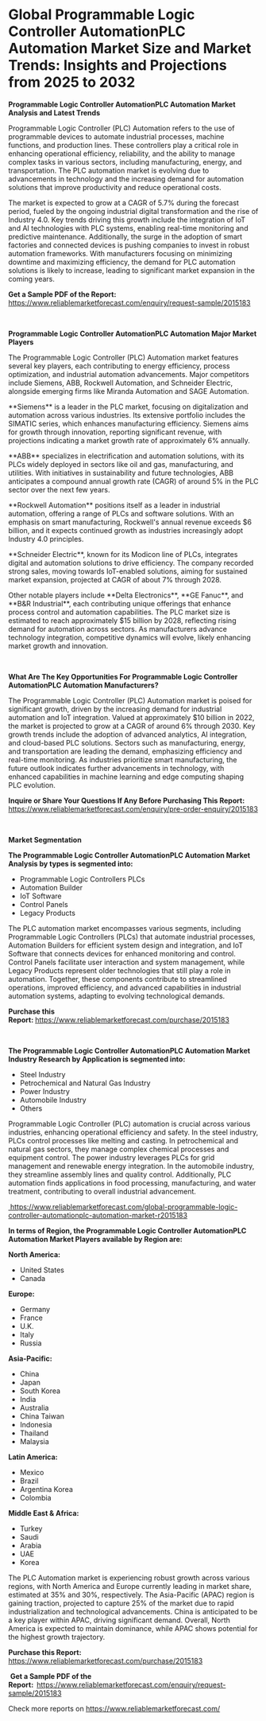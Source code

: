 <p><h1>Global Programmable Logic Controller AutomationPLC Automation Market Size and Market Trends: Insights and Projections from 2025 to 2032</h1></p><p><strong>Programmable Logic Controller AutomationPLC Automation Market Analysis and Latest Trends</strong></p>
<p><p>Programmable Logic Controller (PLC) Automation refers to the use of programmable devices to automate industrial processes, machine functions, and production lines. These controllers play a critical role in enhancing operational efficiency, reliability, and the ability to manage complex tasks in various sectors, including manufacturing, energy, and transportation. The PLC automation market is evolving due to advancements in technology and the increasing demand for automation solutions that improve productivity and reduce operational costs.</p><p>The market is expected to grow at a CAGR of 5.7% during the forecast period, fueled by the ongoing industrial digital transformation and the rise of Industry 4.0. Key trends driving this growth include the integration of IoT and AI technologies with PLC systems, enabling real-time monitoring and predictive maintenance. Additionally, the surge in the adoption of smart factories and connected devices is pushing companies to invest in robust automation frameworks. With manufacturers focusing on minimizing downtime and maximizing efficiency, the demand for PLC automation solutions is likely to increase, leading to significant market expansion in the coming years.</p></p>
<p><strong>Get a Sample PDF of the Report:&nbsp;</strong> <a href="https://www.reliablemarketforecast.com/enquiry/request-sample/2015183?utm_campaign=1903&utm_medium=2&utm_source=Github&utm_content=ia&utm_term=17012025&utm_id=programmable-logic-controller-automationplc-automation">https://www.reliablemarketforecast.com/enquiry/request-sample/2015183</a></p>
<p>&nbsp;</p>
<p><strong>Programmable Logic Controller AutomationPLC Automation Major Market Players</strong></p>
<p><p>The Programmable Logic Controller (PLC) Automation market features several key players, each contributing to energy efficiency, process optimization, and industrial automation advancements. Major competitors include Siemens, ABB, Rockwell Automation, and Schneider Electric, alongside emerging firms like Miranda Automation and SAGE Automation.</p><p>**Siemens** is a leader in the PLC market, focusing on digitalization and automation across various industries. Its extensive portfolio includes the SIMATIC series, which enhances manufacturing efficiency. Siemens aims for growth through innovation, reporting significant revenue, with projections indicating a market growth rate of approximately 6% annually.</p><p>**ABB** specializes in electrification and automation solutions, with its PLCs widely deployed in sectors like oil and gas, manufacturing, and utilities. With initiatives in sustainability and future technologies, ABB anticipates a compound annual growth rate (CAGR) of around 5% in the PLC sector over the next few years.</p><p>**Rockwell Automation** positions itself as a leader in industrial automation, offering a range of PLCs and software solutions. With an emphasis on smart manufacturing, Rockwell's annual revenue exceeds $6 billion, and it expects continued growth as industries increasingly adopt Industry 4.0 principles.</p><p>**Schneider Electric**, known for its Modicon line of PLCs, integrates digital and automation solutions to drive efficiency. The company recorded strong sales, moving towards IoT-enabled solutions, aiming for sustained market expansion, projected at CAGR of about 7% through 2028.</p><p>Other notable players include **Delta Electronics**, **GE Fanuc**, and **B&R Industrial**, each contributing unique offerings that enhance process control and automation capabilities. The PLC market size is estimated to reach approximately $15 billion by 2028, reflecting rising demand for automation across sectors. As manufacturers advance technology integration, competitive dynamics will evolve, likely enhancing market growth and innovation.</p></p>
<p>&nbsp;</p>
<p><strong>What Are The Key Opportunities For Programmable Logic Controller AutomationPLC Automation Manufacturers?</strong></p>
<p><p>The Programmable Logic Controller (PLC) Automation market is poised for significant growth, driven by the increasing demand for industrial automation and IoT integration. Valued at approximately $10 billion in 2022, the market is projected to grow at a CAGR of around 6% through 2030. Key growth trends include the adoption of advanced analytics, AI integration, and cloud-based PLC solutions. Sectors such as manufacturing, energy, and transportation are leading the demand, emphasizing efficiency and real-time monitoring. As industries prioritize smart manufacturing, the future outlook indicates further advancements in technology, with enhanced capabilities in machine learning and edge computing shaping PLC evolution.</p></p>
<p><strong>Inquire or Share Your Questions If Any Before Purchasing This Report:</strong> <a href="https://www.reliablemarketforecast.com/enquiry/pre-order-enquiry/2015183?utm_campaign=1903&utm_medium=2&utm_source=Github&utm_content=ia&utm_term=17012025&utm_id=programmable-logic-controller-automationplc-automation">https://www.reliablemarketforecast.com/enquiry/pre-order-enquiry/2015183</a></p>
<p>&nbsp;</p>
<p><strong>Market Segmentation</strong></p>
<p><strong>The Programmable Logic Controller AutomationPLC Automation Market Analysis by types is segmented into:</strong></p>
<p><ul><li>Programmable Logic Controllers PLCs</li><li>Automation Builder</li><li>IoT Software</li><li>Control Panels</li><li>Legacy Products</li></ul></p>
<p><p>The PLC automation market encompasses various segments, including Programmable Logic Controllers (PLCs) that automate industrial processes, Automation Builders for efficient system design and integration, and IoT Software that connects devices for enhanced monitoring and control. Control Panels facilitate user interaction and system management, while Legacy Products represent older technologies that still play a role in automation. Together, these components contribute to streamlined operations, improved efficiency, and advanced capabilities in industrial automation systems, adapting to evolving technological demands.</p></p>
<p><strong>Purchase this Report:&nbsp;</strong><a href="https://www.reliablemarketforecast.com/purchase/2015183?utm_campaign=1903&utm_medium=2&utm_source=Github&utm_content=ia&utm_term=17012025&utm_id=programmable-logic-controller-automationplc-automation">https://www.reliablemarketforecast.com/purchase/2015183</a></p>
<p>&nbsp;</p>
<p><strong>The Programmable Logic Controller AutomationPLC Automation Market Industry Research by Application is segmented into:</strong></p>
<p><ul><li>Steel Industry</li><li>Petrochemical and Natural Gas Industry</li><li>Power Industry</li><li>Automobile Industry</li><li>Others</li></ul></p>
<p><p>Programmable Logic Controller (PLC) automation is crucial across various industries, enhancing operational efficiency and safety. In the steel industry, PLCs control processes like melting and casting. In petrochemical and natural gas sectors, they manage complex chemical processes and equipment control. The power industry leverages PLCs for grid management and renewable energy integration. In the automobile industry, they streamline assembly lines and quality control. Additionally, PLC automation finds applications in food processing, manufacturing, and water treatment, contributing to overall industrial advancement.</p></p>
<p><a href="https://www.reliablemarketforecast.com/global-programmable-logic-controller-automationplc-automation-market-r2015183?utm_campaign=1903&utm_medium=2&utm_source=Github&utm_content=ia&utm_term=17012025&utm_id=programmable-logic-controller-automationplc-automation">&nbsp;https://www.reliablemarketforecast.com/global-programmable-logic-controller-automationplc-automation-market-r2015183</a></p>
<p><strong>In terms of Region, the Programmable Logic Controller AutomationPLC Automation Market Players available by Region are:</strong></p>
<p>
    <p> <strong> North America: </strong>
        <ul>
            <li>United States</li>
            <li>Canada</li>
        </ul>
        </p> 
    <p> <strong> Europe: </strong>
        <ul>
            <li>Germany</li>
            <li>France</li>
            <li>U.K.</li>
            <li>Italy</li>
            <li>Russia</li>
        </ul>
        </p> 
    <p> <strong> Asia-Pacific: </strong>
        <ul>
            <li>China</li>
            <li>Japan</li>
            <li>South Korea</li>
            <li>India</li>
            <li>Australia</li>
            <li>China Taiwan</li>
            <li>Indonesia</li>
            <li>Thailand</li>
            <li>Malaysia</li>
        </ul>
        </p> 
    <p> <strong> Latin America: </strong>
        <ul>
            <li>Mexico</li>
            <li>Brazil</li>
            <li>Argentina Korea</li>
            <li>Colombia</li>
        </ul>
        </p> 
    <p> <strong> Middle East & Africa: </strong>
        <ul>
            <li>Turkey</li>
            <li>Saudi</li>
            <li>Arabia</li>
            <li>UAE</li>
            <li>Korea</li>
        </ul>
    </p>
    </p>
<p><p>The PLC Automation market is experiencing robust growth across various regions, with North America and Europe currently leading in market share, estimated at 35% and 30%, respectively. The Asia-Pacific (APAC) region is gaining traction, projected to capture 25% of the market due to rapid industrialization and technological advancements. China is anticipated to be a key player within APAC, driving significant demand. Overall, North America is expected to maintain dominance, while APAC shows potential for the highest growth trajectory.</p></p>
<p><strong>Purchase this Report: </strong><a href="https://www.reliablemarketforecast.com/purchase/2015183?utm_campaign=1903&utm_medium=2&utm_source=Github&utm_content=ia&utm_term=17012025&utm_id=programmable-logic-controller-automationplc-automation">https://www.reliablemarketforecast.com/purchase/2015183</a></p>
<p>&nbsp;<strong>Get a Sample PDF of the Report:&nbsp;&nbsp;</strong><a href="https://www.reliablemarketforecast.com/enquiry/request-sample/2015183?utm_campaign=1903&utm_medium=2&utm_source=Github&utm_content=ia&utm_term=17012025&utm_id=programmable-logic-controller-automationplc-automation">https://www.reliablemarketforecast.com/enquiry/request-sample/2015183</a></p>
<p><strong></strong></p>
<p>Check more reports on <a href="https://www.reliablemarketforecast.com/?utm_campaign=1903&utm_medium=2&utm_source=Github&utm_content=ia&utm_term=17012025&utm_id=programmable-logic-controller-automationplc-automation">https://www.reliablemarketforecast.com/</a></p>